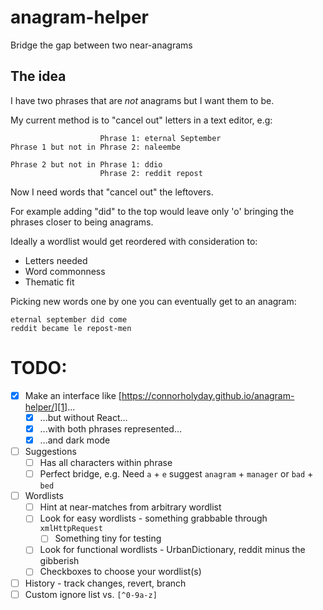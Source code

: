# anagram-helper
Bridge the gap between two near-anagrams

## The idea
I have two phrases that are _not_ anagrams but I want them to be.

My current method is to "cancel out" letters in a text editor, e.g:

```
                    Phrase 1: eternal September
Phrase 1 but not in Phrase 2: naleembe

Phrase 2 but not in Phrase 1: ddio
                    Phrase 2: reddit repost
```
Now I need words that "cancel out" the leftovers.

For example adding "did" to the top would leave only 'o' bringing the phrases closer to being anagrams.

Ideally a wordlist would get reordered with consideration to:

- Letters needed
- Word commonness
- Thematic fit

Picking new words one by one you can eventually get to an anagram:
```
eternal september did come
reddit became le repost-men
```

# TODO:
- [x] Make an interface like [https://connorholyday.github.io/anagram-helper/][1]...
    - [x] ...but without React...
    - [x] ...with both phrases represented...
    - [x] ...and dark mode
- [ ] Suggestions
    - [ ] Has all characters within phrase
    - [ ] Perfect bridge, e.g. Need `a` + `e` suggest `anagram` + `manager` or `bad` + `bed`
- [ ] Wordlists
    - [ ] Hint at near-matches from arbitrary wordlist
    - [ ] Look for easy wordlists - something grabbable through `xmlHttpRequest`
        - [ ] Something tiny for testing
    - [ ] Look for functional wordlists - UrbanDictionary, reddit minus the gibberish
    - [ ] Checkboxes to choose your wordlist(s)
- [ ] History - track changes, revert, branch
- [ ] Custom ignore list vs. `[^0-9a-z]`

[1]: https://connorholyday.github.io/anagram-helper/
